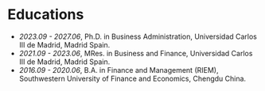 # Educations
- *2023.09 - 2027.06*, Ph.D. in Business Administration, Universidad Carlos III de Madrid, Madrid Spain.
- *2021.09 - 2023.06*, MRes. in Business and Finance, Universidad Carlos III de Madrid, Madrid Spain. 
- *2016.09 - 2020.06*, B.A. in Finance and Management (RIEM), Southwestern University of Finance and Economics, Chengdu China.


